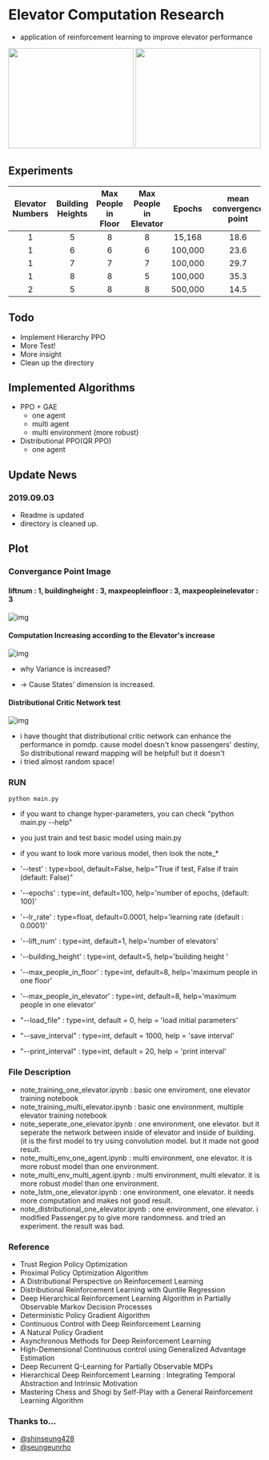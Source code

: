 # Elevator Computation Research
- application of reinforcement learning to improve elevator performance

<left><img src="https://github.com/seolhokim/ppo_pytorch_elevator/blob/master/assets/gif4.gif" width="250" height="200"></left>
<left><img src="https://github.com/seolhokim/ppo_pytorch_elevator/blob/master/assets/env_2.PNG" width="250" height="200"></left>

## Experiments

| Elevator Numbers | Building Heights | Max People in Floor| Max People in Elevator | Epochs | mean convergence point |
| :---: | :---: | :---: | :---: | :---: | :---: |
| 1 | 5 | 8 | 8 | 15,168 | 18.6
| 1 | 6 | 6 | 6 | 100,000 | 23.6
| 1 | 7 | 7 | 7 | 100,000 | 29.7
| 1 | 8 | 8 | 5 | 100,000 | 35.3
| 2 | 5 | 8 | 8 | 500,000 | 14.5


## Todo
  - Implement Hierarchy PPO
  - More Test!
  - More insight
  - Clean up the directory

## Implemented Algorithms
  - PPO + GAE
    * one agent
    * multi agent
    * multi environment (more robust)
  - Distributional PPO(QR PPO)
    * one agent



## Update News


### 2019.09.03
  - Readme is updated
  - directory is cleaned up.


## Plot

### Convergance Point Image

#### liftnum : 1, buildingheight : 3, maxpeopleinfloor : 3, maxpeopleinelevator : 3
![img](https://github.com/seolhokim/ppo_pytorch_elevator/blob/master/assets/converge_point.PNG)



#### Computation Increasing according to the Elevator's increase
![img](https://github.com/seolhokim/ppo_pytorch_elevator/blob/master/assets/computation_increase.PNG)
  - why Variance is increased?
  * -> Cause States' dimension is increased.



#### Distributional Critic Network test
![img](https://github.com/seolhokim/ppo_pytorch_elevator/blob/master/assets/distributional.PNG)
  - i have thought that distributional critic network can enhance the performance in pomdp. cause model doesn't know passengers' destiny, So distributional reward mapping will be helpful! but it doesn't
  - i tried almost random space!
  
### RUN

~~~
python main.py
~~~

  - if you want to change hyper-parameters, you can check "python main.py --help"
  - you just train and test basic model using main.py
  - if you want to look more various model, then look the note_*
  
  
  - '--test' :  type=bool, default=False, help="True if test, False if train (default: False)"
  - '--epochs' :  type=int, default=100, help='number of epochs, (default: 100)'
  - '--lr_rate' : type=float, default=0.0001, help='learning rate (default : 0.0001)'
  - '--lift_num' : type=int, default=1, help='number of elevators'
  - '--building_height' : type=int, default=5, help='building height '
  - '--max_people_in_floor' : type=int, default=8, help='maximum people in one floor'
  - '--max_people_in_elevator' : type=int, default=8, help='maximum people in one elevator'
  - "--load_file" : type=int, default = 0, help = 'load initial parameters'
  - "--save_interval" : type=int, default = 1000, help = 'save interval'
  - "--print_interval" : type=int, default = 20, help = 'print interval'

### File Description
  - note_training_one_elevator.ipynb : basic one enviroment, one elevator training notebook
  - note_training_multi_elevator.ipynb : basic one environment, multiple elevator training notebook
  - note_seperate_one_elevator.ipynb : one environment, one elevator. but it seperate the network between inside of elevator and inside of building.(it is the first model to try using convolution model. but it made not good result.
  - note_multi_env_one_agent.ipynb : multi environment, one elevator. it is more robust model than one environment.
  - note_multi_env_multi_agent.ipynb : multi environment, multi elevator. it is more robust model than one environment.
  - note_lstm_one_elevator.ipynb : one environment, one elevator. it needs more computation and makes not good result.
  - note_distributional_one_elevator.ipynb : one environment, one elevator. i modified Passenger.py to give more randomness. and tried an experiment. the result was bad.
  

### Reference
  - Trust Region Policy Optimization
  - Proximal Policy Optimization Algorithm
  - A Distributional Perspective on Reinforcement Learning
  - Distributional Reinforcement Learning with Quntile Regression
  - Deep Hierarchical Reinforcement Learning Algorithm in Partially Observable Markov Decision Processes
  - Deterministic Policy Gradient Algorithm
  - Continuous Control with Deep Reinforcement Learning 
  - A Natural Policy Gradient
  - Asynchronous Methods for Deep Reinforcement Learning 
  - High-Demensional Continuous control using Generalized Advantage Estimation
  - Deep Recurrent Q-Learning for Partially Observable MDPs
  - Hierarchical Deep Reinforcement Learning : Integrating Temporal Abstraction and Intrinsic Motivation
  - Mastering Chess and Shogi by Self-Play with a General Reinforcement Learning Algorithm
  

### Thanks to...
  - [@shinseung428](https://github.com/shinseung428)
  - [@seungeunrho](https://github.com/seungeunrho)
